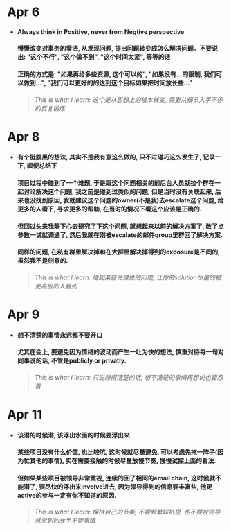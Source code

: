 # Apr 6

- #### Always think in Positive, never from Negtive perspective

  #### 慢慢改变对事务的看法, 从发现问题, 提出问题转变成怎么解决问题。不要说出: "这个不行", "这个做不到", "这个时间太紧", 等等的话
  
  #### 正确的方式是: "如果再给多些资源, 这个可以的", "如果没有...的限制, 我们可以做到...", "我们可以更好的的达到这个目标如果把时间放长些..."

  
  > *This is what I learn: 这个是从思想上的根本转变, 需要从细节入手不停的反复锻炼*



# Apr 8

- #### 有个挺腹黑的想法, 其实不是我有意这么做的, 只不过碰巧这么发生了, 记录一下, 顺便总结下

  #### 项目过程中碰到了一个难题, 于是跟这个问题相关的前后台人员就拉个群在一起讨论解决这个问题, 我之前是碰到过类似的问题, 但是当时没有关联起来, 后来也没找到原因, 我就建议这个问题的owner(不是我)去escalate这个问题, 给更多的人看下, 寻求更多的帮助, 在当时的情况下看这个应该是正确的.
  
  #### 但回过头来我静下心去研究了下这个问题, 就想起来以前的解决方案了, 改了点参数一试就调通了, 然后我就在刚被escalate的邮件group里群回了解决方案. 
  
  #### 同样的问题, 在私有群里解决掉和在大群里解决掉得到的exposure是不同的, 虽然我不是刻意的.

  
  > *This is what I learn: 碰到某些关键性的问题, 让你的solution尽量的被更高层的人看到*



# Apr 9

- #### 想不清楚的事情永远都不要开口

  #### 尤其在会上, 要避免因为情绪的波动而产生一吐为快的想法, 慎重对待每一句对同事说的话, 不管是publicly or privatly.

  
  > *This is what I learn: 只说想得清楚的话, 想不清楚的事情再想说也要忍着*


# Apr 11

- #### 该潜的时候潜, 该浮出水面的时候要浮出来

  #### 某些项目没有什么价值, 也比较坑, 这时候就尽量避免, 可以考虑先拖一阵子(因为忙其他的事情), 实在需要接触的时候尽量放慢节奏, 慢慢试探上面的看法.
  
  #### 但如果某些项目被领导非常重视, 连续的回了相同的email chain, 这时候就不能潜了, 要尽快的浮出来involve进去, 因为领导得到的信息要丰富些, 他更active的参与一定有你不知道的原因. 

  > *This is what I learn: 保持自己的节奏, 不要频繁踩坑里, 也不要被领导感觉到你放手不管事情*





